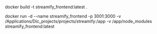 docker build -t streamify_frontend:latest .

docker run -d --name streamify_frontend -p 3001:3000 -v /Applications/Dic_projects/projects/streamify:/app -v /app/node_modules streamify_frontend:latest
